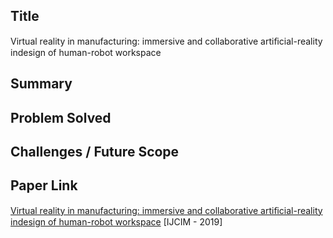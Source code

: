 ## Title

Virtual reality in manufacturing: immersive and collaborative artiﬁcial-reality indesign of human-robot workspace

## Summary

## Problem Solved

## Challenges / Future Scope

## Paper Link

[Virtual reality in manufacturing: immersive and collaborative artiﬁcial-reality indesign of human-robot workspace](https://www.tandfonline.com/doi/abs/10.1080/0951192X.2019.1690685) [IJCIM - 2019]

